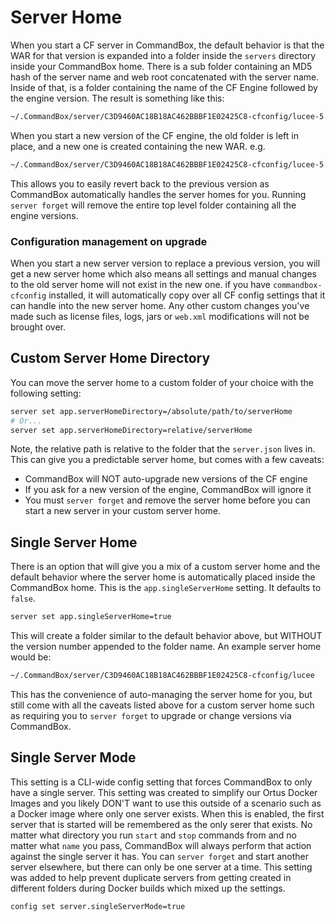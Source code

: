 # Server Home

When you start a CF server in CommandBox, the default behavior is that the WAR for that version is expanded into a folder inside the `servers` directory inside your CommandBox home.  There is a sub folder containing an MD5 hash of the server name and web root concatenated with the server name.  Inside of that, is a folder containing the name of the CF Engine followed by the engine version.  The result is something like this:

```bash
~/.CommandBox/server/C3D9460AC18B18AC462BBBF1E02425C8-cfconfig/lucee-5.3.7.48
```

When you start a new version of the CF engine, the old folder is left in place, and a new one is created containing the new WAR.  e.g.

```bash
~/.CommandBox/server/C3D9460AC18B18AC462BBBF1E02425C8-cfconfig/lucee-5.3.8-RC+139
```

This allows you to easily revert back to the previous version as CommandBox automatically handles the server homes for you.  Running `server forget` will remove the entire top level folder containing all the engine versions. 

### Configuration management on upgrade

When you start a new server version to replace a previous version, you will get a new server home which also means all settings and manual changes to the old server home will not exist in the new one.  if you have `commandbox-cfconfig` installed, it will automatically copy over all CF config settings that it can handle into the new server home.  Any other custom changes you've made such as license files, logs, jars or `web.xml` modifications will not be brought over.

## Custom Server Home Directory

You can move the server home to a custom folder of your choice with the following setting:

```bash
server set app.serverHomeDirectory=/absolute/path/to/serverHome
# Or...
server set app.serverHomeDirectory=relative/serverHome
```

Note, the relative path is relative to the folder that the `server.json` lives in.  This can give you a predictable server home, but comes with a few caveats:

* CommandBox will NOT auto-upgrade new versions of the CF engine
* If you ask for a new version of the engine, CommandBox will ignore it
* You must `server forget` and remove the server home before you can start a new server in your custom server home.

## Single Server Home

There is an option that will give you a mix of a custom server home and the default behavior where the server home is automatically placed inside the CommandBox home.  This is the `app.singleServerHome` setting.  It defaults to `false`.

```bash
server set app.singleServerHome=true
```

This will create a folder similar to the default behavior above, but WITHOUT the version number appended to the folder name.  An example server home would be:

```bash
~/.CommandBox/server/C3D9460AC18B18AC462BBBF1E02425C8-cfconfig/lucee
```

This has the convenience of auto-managing the server home for you, but still come with all the caveats listed above for a custom server home such as requiring you to `server forget` to upgrade or change versions via CommandBox. 

## Single Server Mode

This setting is a CLI-wide config setting that forces CommandBox to only have a single server.  This setting was created to simplify our Ortus Docker Images and you likely DON'T want to use this outside of a scenario such as a Docker image where only one server exists.  When this is enabled, the first server that is started will be remembered as the only serer that exists.  No matter what directory you run `start` and `stop` commands from and no matter what `name` you pass, CommandBox will always perform that action against the single server it has.  You can `server forget` and start another server elsewhere, but there can only be one server at a time.  This setting was added to help prevent duplicate servers from getting created in different folders during Docker builds which mixed up the settings.

```bash
config set server.singleServerMode=true
```

